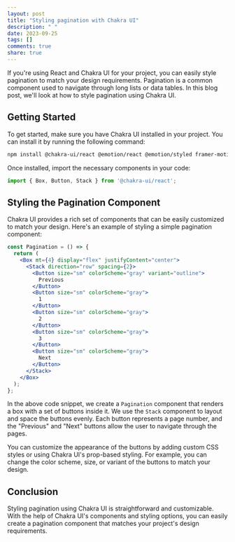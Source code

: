 ```yaml
---
layout: post
title: "Styling pagination with Chakra UI"
description: " "
date: 2023-09-25
tags: []
comments: true
share: true
---
```


If you're using React and Chakra UI for your project, you can easily style pagination to match your design requirements. Pagination is a common component used to navigate through long lists or data tables. In this blog post, we'll look at how to style pagination using Chakra UI.

## Getting Started

To get started, make sure you have Chakra UI installed in your project. You can install it by running the following command:

```bash
npm install @chakra-ui/react @emotion/react @emotion/styled framer-motion
```

Once installed, import the necessary components in your code:

```jsx
import { Box, Button, Stack } from '@chakra-ui/react';
```

## Styling the Pagination Component

Chakra UI provides a rich set of components that can be easily customized to match your design. Here's an example of styling a simple pagination component:

```jsx
const Pagination = () => {
  return (
    <Box mt={4} display="flex" justifyContent="center">
      <Stack direction="row" spacing={2}>
        <Button size="sm" colorScheme="gray" variant="outline">
          Previous
        </Button>
        <Button size="sm" colorScheme="gray">
          1
        </Button>
        <Button size="sm" colorScheme="gray">
          2
        </Button>
        <Button size="sm" colorScheme="gray">
          3
        </Button>
        <Button size="sm" colorScheme="gray">
          Next
        </Button>
      </Stack>
    </Box>
  );
};
```

In the above code snippet, we create a `Pagination` component that renders a box with a set of buttons inside it. We use the `Stack` component to layout and space the buttons evenly. Each button represents a page number, and the "Previous" and "Next" buttons allow the user to navigate through the pages.

You can customize the appearance of the buttons by adding custom CSS styles or using Chakra UI's prop-based styling. For example, you can change the color scheme, size, or variant of the buttons to match your design.

## Conclusion

Styling pagination using Chakra UI is straightforward and customizable. With the help of Chakra UI's components and styling options, you can easily create a pagination component that matches your project's design requirements.